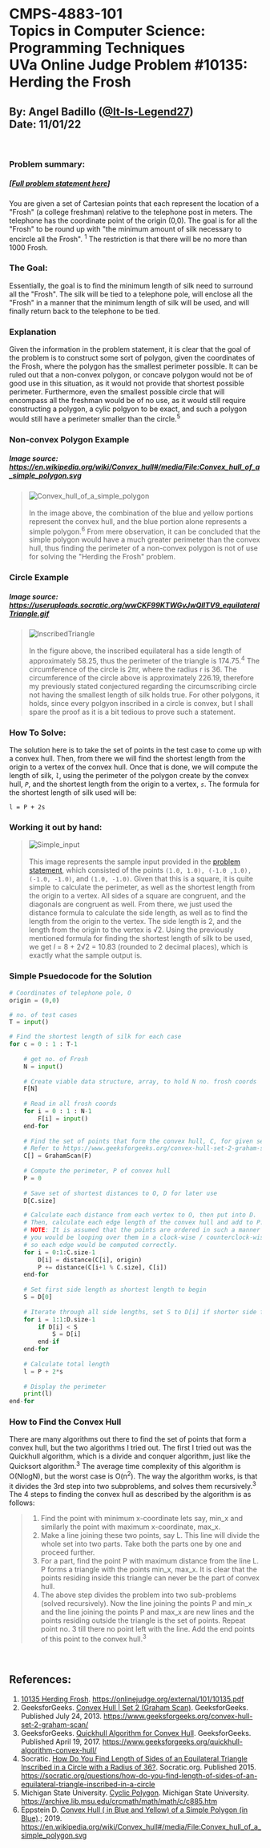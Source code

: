 # CMPS-4883-101 <br>Topics in Computer Science: Programming Techniques <br> UVa Online Judge Problem #10135: Herding the Frosh
## By: Angel Badillo ([@It-Is-Legend27](https://github.com/It-Is-Legend27/))<br>Date: 11/01/22
<br/>

### Problem summary:
##### [[Full problem statement here](https://onlinejudge.org/external/101/10135.pdf)]
You are given a set of Cartesian points that each represent the location of a "Frosh" (a college freshman) relative to the telephone post in meters. The telephone has the coordinate point of the origin (0,0). The goal is for all the "Frosh" to be round up with "the minimum amount of silk necessary to encircle all the Frosh". <sup>1</sup> The restriction is that there will be no more than 1000 Frosh.

### The Goal:
Essentially, the goal is to find the minimum length of silk need to surround all the "Frosh". The silk will be tied to a telephone pole, will enclose all the "Frosh" in a manner that the minimum length of silk will be used, and will finally return back to the telephone to be tied.

### Explanation
Given the information in the problem statement, it is clear that the goal of the problem is to construct some sort of polygon, given the coordinates of the Frosh, where the polygon has the smallest perimeter possible. It can be ruled out that a non-convex polygon, or concave polygon would not be of good use in this situation, as it would not provide that shortest possible perimeter. Furthermore, even the smallest possible circle that will encompass all the freshman would be of no use, as it would still require constructing a polygon, a cylic polgyon to be exact, and such a polygon would still have a perimeter smaller than the circle.<sup>5</sup>

### Non-convex Polygon Example
##### Image source: https://en.wikipedia.org/wiki/Convex_hull#/media/File:Convex_hull_of_a_simple_polygon.svg
> ![Convex_hull_of_a_simple_polygon](https://upload.wikimedia.org/wikipedia/commons/thumb/a/ae/Convex_hull_of_a_simple_polygon.svg/1024px-Convex_hull_of_a_simple_polygon.svg.png) <br>
> <br> In the image above, the combination of the blue and yellow portions represent the convex hull, and the blue portion alone represents a simple polygon.<sup>6</sup> From mere observation, it can be concluded that the simple polygon would have a much greater perimeter than the convex hull, thus finding the perimeter of a non-convex polygon is not of use for solving the "Herding the Frosh" problem.

### Circle Example
##### Image source: https://useruploads.socratic.org/wwCKF99KTWGvJwQllTV9_equilateralTriangle.gif
>![InscribedTriangle](https://useruploads.socratic.org/wwCKF99KTWGvJwQllTV9_equilateralTriangle.gif) <br>
> <br> In the figure above, the inscribed equilateral has a side length of 
approximately 58.25, thus the perimeter of the triangle is 174.75.<sup>4</sup> The circumference of the circle is 2πr, where the radius r is 36. The circumference of the circle above is approximately 226.19, therefore my previously stated conjectured regarding the circumscribing circle not having the smallest length of silk holds true. For other polygons, it holds, since every polgyon inscribed in a circle is convex, but I shall spare the proof as it is a bit tedious to prove such a statement.

### How To Solve:
The solution here is to take the set of points in the test case to come up with a convex hull. Then, from there we will find the shortest length from the origin to a vertex of the convex hull. Once that is done, we will compute the length of silk,  _`l`_, using the perimeter of the polygon create by the convex hull, _`P`_, and the shortest length from the origin to a vertex, _`s`_. The formula for the shortest length of silk used will be:
```
l = P + 2s
```

### Working it out by hand:
> ![Simple_input](simple_input.png) <br>
> <br>
> This image represents the sample input provided in the [problem statement](https://onlinejudge.org/external/101/10135.pdf), which consisted of the points `(1.0, 1.0), (-1.0 ,1.0), (-1.0, -1.0)`, and `(1.0, -1.0)`. Given that this is a square, it is quite simple to calculate the perimeter, as well as the shortest length from the origin to a vertex. All sides of a square are congruent, and the diagonals are congruent as well. From there, we just used the distance formula to calculate the side length, as well as to find the length from the origin to the vertex. The side length is 2, and the length from the origin to the vertex is √2. Using the previously mentioned formula for finding the shortest length of silk to be used, we get _l_ = 8 + 2√2 = 10.83 (rounded to 2 decimal places), which is exactly what the sample output is.

### Simple Psuedocode for the Solution
```python
# Coordinates of telephone pole, O
origin = (0,0)

# no. of test cases
T = input()

# Find the shortest length of silk for each case
for c = 0 : 1 : T-1
    
    # get no. of Frosh
    N = input()
    
    # Create viable data structure, array, to hold N no. frosh coords
    F[N]
    
    # Read in all frosh coords
    for i = 0 : 1 : N-1
        F[i] = input()
    end-for
    
    # Find the set of points that form the convex hull, C, for given set of coords, F
    # Refer to https://www.geeksforgeeks.org/convex-hull-set-2-graham-scan/ for more info
    C[] = GrahamScan(F)
    
    # Compute the perimeter, P of convex hull
    P = 0
    
    # Save set of shortest distances to O, D for later use
    D[C.size]

    # Calculate each distance from each vertex to O, then put into D.
    # Then, calculate each edge length of the convex hull and add to P.
    # NOTE: It is assumed that the points are ordered in such a manner that
    # you would be looping over them in a clock-wise / counterclock-wise manner,
    # so each edge would be computed correctly.
    for i = 0:1:C.size-1
        D[i] = distance(C[i], origin)
        P += distance(C[i+1 % C.size], C[i])
    end-for
    
    # Set first side length as shortest length to begin
    S = D[0]
    
    # Iterate through all side lengths, set S to D[i] if shorter side found
    for i = 1:1:D.size-1
        if D[i] < S
            S = D[i]
        end-if
    end-for
    
    # Calculate total length
    l = P + 2*s
    
    # Display the perimeter
    print(l)
end-for
```

### How to Find the Convex Hull
There are many algorithms out there to find the set of points that form a convex hull, but the two algorithms I tried out. The first I tried out was the Quickhull algorithm, which is a divide and conquer algorithm, just like the Quicksort algorithm.<sup>3</sup> The average time complexity of this algorithm is O(NlogN), but the worst case is O(n<sup>2</sup>). The way the algorithm works, is that it divides the 3rd step into two subproblems, and solves them recursively.<sup>3</sup> The 4 steps to finding the convex hull as described by the algorithm is as follows:
> 1. Find the point with minimum x-coordinate lets say, min_x and similarly the point with maximum x-coordinate, max_x.
> 2. Make a line joining these two points, say L. This line will divide the whole set into two parts. Take both the parts one by one and proceed further.
> 3. For a part, find the point P with maximum distance from the line L. P forms a triangle with the points min_x, max_x. It is clear that the points residing inside this triangle can never be the part of convex hull.
> 4. The above step divides the problem into two sub-problems (solved recursively). Now the line joining the points P and min_x and the line joining the points P and max_x are new lines and the points residing outside the triangle is the set of points. Repeat point no. 3 till there no point left with the line. Add the end points of this point to the convex hull.<sup>3</sup>



<br>

## References:
1. [10135 Herding Frosh](https://onlinejudge.org/external/101/10135.pdf). https://onlinejudge.org/external/101/10135.pdf
2. GeeksforGeeks. [Convex Hull | Set 2 (Graham Scan)](https://www.geeksforgeeks.org/convex-hull-set-2-graham-scan/). GeeksforGeeks. Published July 24, 2013. https://www.geeksforgeeks.org/convex-hull-set-2-graham-scan/
3. GeeksforGeeks. [Quickhull Algorithm for Convex Hull](https://www.geeksforgeeks.org/quickhull-algorithm-convex-hull/). GeeksforGeeks. Published April 19, 2017. https://www.geeksforgeeks.org/quickhull-algorithm-convex-hull/
4. Socratic. [How Do You Find Length of Sides of an Equilateral Triangle Inscribed in a Circle with a Radius of 36?](https://socratic.org/questions/how-do-you-find-length-of-sides-of-an-equilateral-triangle-inscribed-in-a-circle). Socratic.org. Published 2015. https://socratic.org/questions/how-do-you-find-length-of-sides-of-an-equilateral-triangle-inscribed-in-a-circle
5. Michigan State University. [Cyclic Polygon](https://archive.lib.msu.edu/crcmath/math/math/c/c885.htm). Michigan State University. https://archive.lib.msu.edu/crcmath/math/math/c/c885.htm
6. Eppstein D. [Convex Hull ( in Blue and Yellow) of a Simple Polygon (in Blue)](https://en.wikipedia.org/wiki/Convex_hull#/media/File:Convex_hull_of_a_simple_polygon.svg).; 2019. https://en.wikipedia.org/wiki/Convex_hull#/media/File:Convex_hull_of_a_simple_polygon.svg